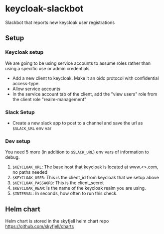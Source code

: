 # keycloak-slackbot

Slackbot that reports new keycloak user registrations

## Setup

### Keycloak setup

We are going to be using service accounts to assume roles rather than using a specific use or admin credentials

- Add a new client to keycloak. Make it an oidc protocol with confidential access-type.
- Allow service accounts
- In the service account tab of the client, add the "view users" role from the client role "realm-management"

### Slack Setup

- Create a new slack app to post to a channel and save the url as `$SLACK_URL` env var

### Dev setup

You need 5 more (in addition to `$SLACK_URL`) env vars of information to debug.

1. `$KEYCLOAK_URL`: The base host that keycloak is located at www.<>.com, no paths needed
2. `$KEYCLOAK_USER`: This is the client_id from keycloak that we setup above
3. `$KEYCLOAK_PASSWORD`: This is the client_secret
4. `$KEYCLOAK_REAM`: Is the name of the keycloak realm you are using.
5. `$INTERVAL`: In seconds, how often to run this check.

## Helm chart

Helm chart is stored in the skyfjell helm chart repo https://github.com/skyfjell/charts
